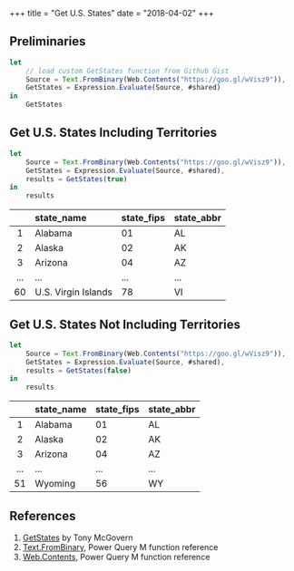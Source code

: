+++
title = "Get U.S. States"
date = "2018-04-02"
+++

## Preliminaries
```javascript
let
    // load custom GetStates function from Github Gist
    Source = Text.FromBinary(Web.Contents("https://goo.gl/wVisz9")),
    GetStates = Expression.Evaluate(Source, #shared)
in
    GetStates
```

## Get U.S. States Including Territories
```javascript
let 
    Source = Text.FromBinary(Web.Contents("https://goo.gl/wVisz9")),
    GetStates = Expression.Evaluate(Source, #shared),
    results = GetStates(true)
in
    results
```
|     |state_name          |state_fips |state_abbr
|:---:|:-------------------|:----------|:----
|1	  |Alabama             |01         |AL
|2	  |Alaska              |02         |AK
|3	  |Arizona             |04         |AZ
|...  |...                 |...        |...
|60	  |U.S. Virgin Islands |78         |VI

## Get U.S. States Not Including Territories
```javascript
let 
    Source = Text.FromBinary(Web.Contents("https://goo.gl/wVisz9")),
    GetStates = Expression.Evaluate(Source, #shared),
    results = GetStates(false)
in
    results
```
|     |state_name          |state_fips |state_abbr
|:---:|:-------------------|:----------|:----
|1	  |Alabama             |01         |AL
|2	  |Alaska              |02         |AK
|3	  |Arizona             |04         |AZ
|...  |...                 |...        |...
|51   |Wyoming             |56         |WY

## References
1. [GetStates](https://gist.github.com/tonmcg/a545cd94d798c687fc3ced139093e23e) by Tony McGovern
2. [Text.FromBinary](https://msdn.microsoft.com/en-us/library/mt253365.aspx), Power Query M function reference
3. [Web.Contents](https://msdn.microsoft.com/en-us/library/mt260892.aspx), Power Query M function reference